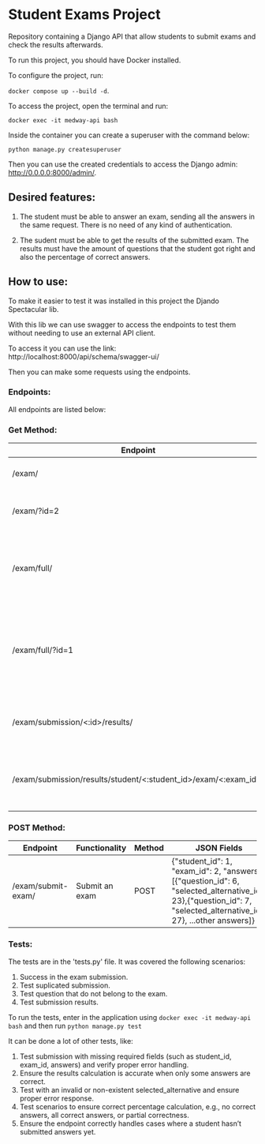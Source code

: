 # Student Exams Project
Repository containing a Django API that allow students to submit exams and check the results afterwards.

To run this project, you should have Docker installed.

To configure the project, run:

`docker compose up --build -d`.

To access the project, open the terminal and run:

`docker exec -it medway-api bash`

Inside the container you can create a superuser with the command below:

`python manage.py createsuperuser`

Then you can use the created credentials to access the Django admin: http://0.0.0.0:8000/admin/.

## Desired features:

1. The student must be able to answer an exam, sending all the answers in the same request. There is no need of any kind of authentication.

2. The sudent must be able to get the results of the submitted exam. The results must have the amount of questions that the student got right and also the percentage of correct answers.

## How to use:

To make it easier to test it was installed in this project the Djando Spectacular lib.

With this lib we can use swagger to access the endpoints to test them without needing to use an external API client.

To access it you can use the link: http://localhost:8000/api/schema/swagger-ui/

Then you can make some requests using the endpoints.

### Endpoints:

All endpoints are listed below:

### Get Method:

|Endpoint|Functionality|Method|
|--------|-------------|------|
|/exam/|Get all the existent exams|GET|
|/exam/?id=2|Get a specific exam using its id|GET|
|/exam/full/|Get all the existent exams with its questions and the respective alternatives|GET|
|/exam/full/?id=1|Get all the existent exams with its questions and the respective alternatives filtering by the exam id|GET|
|/exam/submission/<:id>/results/|Given the submission id, get a specific submission|GET|
|/exam/submission/results/student/<:student_id>/exam/<:exam_id>/|Given the student id and the exam id, get the related submission|GET|


### POST Method:

|Endpoint|Functionality|Method|JSON Fields|
|--------|-------------|------|-----------|
|/exam/submit-exam/|Submit an exam|POST|{"student_id": 1, "exam_id": 2, "answers": [{"question_id": 6, "selected_alternative_id": 23},{"question_id": 7, "selected_alternative_id": 27}, ...other answers]}|

### Tests:

The tests are in the 'tests.py' file. It was covered the following scenarios:

1. Success in the exam submission.
2. Test suplicated submission.
3. Test question that do not belong to the exam.
4. Test submission results.

To run the tests, enter in the application using `docker exec -it medway-api bash` and then run `python manage.py test`

It can be done a lot of other tests, like:

1. Test submission with missing required fields (such as student_id, exam_id, answers) and verify proper error handling.
2. Ensure the results calculation is accurate when only some answers are correct.
3. Test with an invalid or non-existent selected_alternative and ensure proper error response.
4. Test scenarios to ensure correct percentage calculation, e.g., no correct answers, all correct answers, or partial correctness.
5. Ensure the endpoint correctly handles cases where a student hasn’t submitted answers yet.
